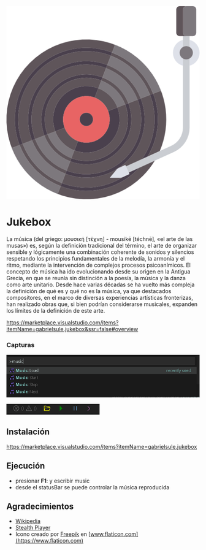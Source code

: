 ![Jukebox](https://raw.githubusercontent.com/gabrielsule/vscode-jukebox/master/assets/vinyl.png) 
# Jukebox

La música (del griego: μουσική [τέχνη] - mousikē [téchnē], «el arte de las musas») es, según la definición tradicional del término, el arte de organizar sensible y lógicamente una combinación coherente de sonidos y silencios respetando los principios fundamentales de la melodía, la armonía y el ritmo, mediante la intervención de complejos procesos psicoanímicos. El concepto de música ha ido evolucionando desde su origen en la Antigua Grecia, en que se reunía sin distinción a la poesía, la música y la danza como arte unitario. Desde hace varias décadas se ha vuelto más compleja la definición de qué es y qué no es la música, ya que destacados compositores, en el marco de diversas experiencias artísticas fronterizas, han realizado obras que, si bien podrían considerarse musicales, expanden los límites de la definición de este arte.

https://marketplace.visualstudio.com/items?itemName=gabrielsule.jukebox&ssr=false#overview

### Capturas
![Jukebox Capturas](https://raw.githubusercontent.com/gabrielsule/vscode-jukebox/master/assets/music1.png)

![Jukebox Capturas](https://raw.githubusercontent.com/gabrielsule/vscode-jukebox/master/assets/music2.png)

## Instalación
https://marketplace.visualstudio.com/items?itemName=gabrielsule.jukebox

## Ejecución

* presionar **F1**: y escribir music
* desde el statusBar se puede controlar la música reproducida

## Agradecimientos
* [Wikipedia](https://es.wikipedia.org/wiki/M%C3%BAsica)
* [Stealth Player](https://sourceforge.net/projects/stealthplayer/)
* Icono creado por [Freepik](https://www.freepik.com/) en [www.flaticon.com](https://www.flaticon.com)